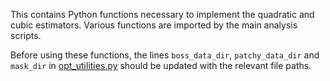 This contains Python functions necessary to implement the quadratic and cubic estimators. Various functions are imported by the main analysis scripts.

Before using these functions, the lines ```boss_data_dir```, ```patchy_data_dir``` and ```mask_dir``` in [opt_utilities.py](opt_utilities.py) should be updated with the relevant file paths.
